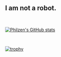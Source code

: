 ## I am not a robot.
 

[![Philzen's GitHub stats](https://github-readme-stats.vercel.app/api?username=philzen&count_private=true&theme=dracula&show_icons=false&hide_border=true)](#)

 

[![trophy](https://github-profile-trophy.vercel.app/?username=philzen&theme=juicyfresh&no-bg=true&margin-w=18&margin-h=18&column=4&no-frame=true)](#)

<!--
**Philzen/Philzen** is a ✨ _special_ ✨ repository because its `README.md` (this file) appears on your GitHub profile.

Here are some ideas to get you started:

- 🔭 I’m currently working on ...
- 🌱 I’m currently learning ...
- 👯 I’m looking to collaborate on ...
- 🤔 I’m looking for help with ...
- 💬 Ask me about ...
- 📫 How to reach me: ...
- 😄 Pronouns: ...
- ⚡ Fun fact: ...
-->
<!-- Stat ideas stolen from https://github.com/FDiskas/FDiskas/blob/94d4b1f7f358c1b7c67a33b1018b36430d22fa59/README.md

No wakatime yet / still evaluating if needed
[![Philzen's wakatime stats](https://github-readme-stats.vercel.app/api/wakatime?username=philzen&theme=drakula&custom_title=Philzen%20coding%20this%20week&range=last_7_days)](https://github.com/anuraghazra/github-readme-stats)

-->
